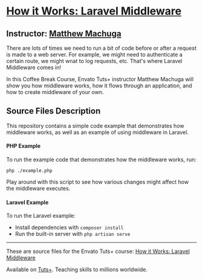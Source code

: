 # [How it Works: Laravel Middleware][published url]
## Instructor: [Matthew Machuga][instructor url]


There are lots of times we need to run a bit of code before or after a request is made to a web server. For example, we might need to authenticate a certain route, we might wnat to log requests, etc. That's where Laravel Middleware comes in! 

In this Coffee Break Course, Envato Tuts+ instructor Matthew Machuga will show you how middleware works, how it flows through an application, and how to  create middleware of your own.


## Source Files Description

This repository contains a simple code example that demonstrates how middleware works, as well as an example of using middleware in Laravel.

#### PHP Example

To run the example code that demonstrates how the middleware works, run:

    php ./example.php

Play around with this script to see how various changes might affect how the
middleware executes.

#### Laravel Example

To run the Laravel example:

- Install dependencies with `composer install`
- Run the built-in server with `php artisan serve`

------

These are source files for the Envato Tuts+ course: [How it Works: Laravel Middleware][published url]

Available on [Tuts+](https://tutsplus.com). Teaching skills to millions worldwide.

[published url]: https://code.tutsplus.com/courses/how-it-works:-laravel-middleware
[instructor url]: https://tutsplus.com/authors/matthew-machuga
